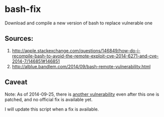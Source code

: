 bash-fix
========

Download and compile a new version of bash to replace vulnerable one



## Sources: 

1.	<http://apple.stackexchange.com/questions/146849/how-do-i-recompile-bash-to-avoid-the-remote-exploit-cve-2014-6271-and-cve-2014-7/146851#146851> 
2.	<http://alblue.bandlem.com/2014/09/bash-remote-vulnerability.html>

## Caveat

Note: As of 2014-09-25, there is [another vulnerability](http://seclists.org/oss-sec/2014/q3/690) even after this one is patched, and no official fix is available yet.

I will update this script when a fix is available.